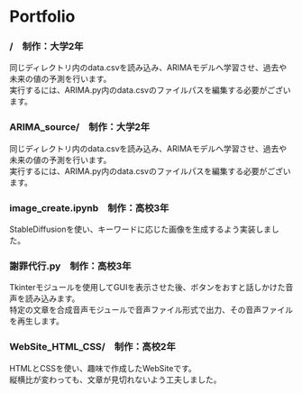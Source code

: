 # Portfolio
### /&emsp;制作：大学2年
同じディレクトリ内のdata.csvを読み込み、ARIMAモデルへ学習させ、過去や未来の値の予測を行います。
<br>実行するには、ARIMA.py内のdata.csvのファイルパスを編集する必要がございます。</br>
### ARIMA_source/&emsp;制作：大学2年
同じディレクトリ内のdata.csvを読み込み、ARIMAモデルへ学習させ、過去や未来の値の予測を行います。
<br>実行するには、ARIMA.py内のdata.csvのファイルパスを編集する必要がございます。</br>
### image_create.ipynb&emsp;制作：高校3年
StableDiffusionを使い、キーワードに応じた画像を生成するよう実装しました。
### 謝罪代行.py&emsp;制作：高校3年
Tkinterモジュールを使用してGUIを表示させた後、ボタンをおすと話しかけた音声を読み込みます。
<br>特定の文章を合成音声モジュールで音声ファイル形式で出力、その音声ファイルを再生します。</br>
### WebSite_HTML_CSS/&emsp;制作：高校2年
HTMLとCSSを使い、趣味で作成したWebSiteです。
<br>縦横比が変わっても、文章が見切れないよう工夫しました。</br>
